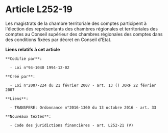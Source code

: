 # Article L252-19

Les magistrats de la chambre territoriale des comptes participent à l'élection des représentants des chambres régionales et
territoriales des comptes au Conseil supérieur des chambres régionales des comptes dans des conditions fixées par décret en
Conseil d'Etat.

**Liens relatifs à cet article**

	**Codifié par**:

	  - Loi n°94-1040 1994-12-02

	**Créé par**:

	  - Loi n°2007-224 du 21 février 2007 - art. 13 () JORF 22 février 2007

	**Liens**:

	  - TRANSFERE: Ordonnance n°2016-1360 du 13 octobre 2016 - art. 33

	**Nouveaux textes**:

	  - Code des juridictions financières - art. L252-21 (V)

